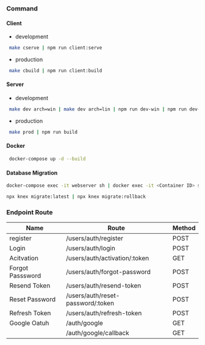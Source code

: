 ### Command

#### Client

-	development
```sh
 make cserve | npm run client:serve
```
-	production
```sh
 make cbuild | npm run client:build
```

#### Server

-	development
```sh
 make dev arch=win | make dev arch=lin | npm run dev-win | npm run dev-lin
```
-	production
```sh
 make prod | npm run build
```

#### Docker

```sh
 docker-compose up -d --build
```

#### Database Migration

```sh
docker-compose exec -it webserver sh | docker exec -it <Container ID> sh
```

```sh
npx knex migrate:latest | npx knex migrate:rollback
```

### Endpoint Route

| Name             | Route                             | Method |
| ---------------- | --------------------------------- | ------ |
| register         | /users/auth/register              | POST   |
| Login            | /users/auth/login                 | POST   |
| Acitvation       | /users/auth/activation/:token     | GET    |
| Forgot Passsword | /users/auth/forgot-password       | POST   |
| Resend Token     | /users/auth/resend-token          | POST   |
| Reset Password   | /users/auth/reset-password/:token | POST   |
| Refresh Token    | /users/auth/refresh-token         | POST   |
| Google Oatuh     | /auth/google                      | GET    |
|                  | /auth/google/callback             | GET    | 